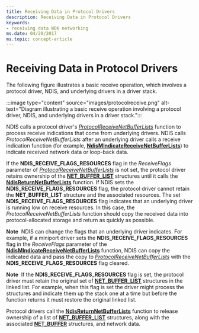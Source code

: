 ```yaml
---
title: Receiving Data in Protocol Drivers
description: Receiving Data in Protocol Drivers
keywords:
- receiving data WDK networking
ms.date: 04/20/2017
ms.topic: concept-article
---
```


# Receiving Data in Protocol Drivers





The following figure illustrates a basic receive operation, which involves a protocol driver, NDIS, and underlying drivers in a driver stack.

:::image type="content" source="images/protocolreceive.png" alt-text="Diagram illustrating a basic receive operation involving a protocol driver, NDIS, and underlying drivers in a driver stack.":::

NDIS calls a protocol driver's [*ProtocolReceiveNetBufferLists*](/windows-hardware/drivers/ddi/ndis/nc-ndis-protocol_receive_net_buffer_lists) function to process receive indications that come from underlying drivers. NDIS calls *ProtocolReceiveNetBufferLists* after an underlying driver calls a receive indication function (for example, [**NdisMIndicateReceiveNetBufferLists**](/windows-hardware/drivers/ddi/ndis/nf-ndis-ndismindicatereceivenetbufferlists)) to indicate received network data or loop-back data.

If the **NDIS\_RECEIVE\_FLAGS\_RESOURCES** flag in the *ReceiveFlags* parameter of [*ProtocolReceiveNetBufferLists*](/windows-hardware/drivers/ddi/ndis/nc-ndis-protocol_receive_net_buffer_lists) is not set, the protocol driver retains ownership of the [**NET\_BUFFER\_LIST**](/windows-hardware/drivers/ddi/nbl/ns-nbl-net_buffer_list) structures until it calls the [**NdisReturnNetBufferLists**](/windows-hardware/drivers/ddi/ndis/nf-ndis-ndisreturnnetbufferlists) function. If NDIS sets the **NDIS\_RECEIVE\_FLAGS\_RESOURCES** flag, the protocol driver cannot retain the **NET\_BUFFER\_LIST** structure and the associated resources. The set **NDIS\_RECEIVE\_FLAGS\_RESOURCES** flag indicates that an underlying driver is running low on receive resources. In this case, the *ProtocolReceiveNetBufferLists* function should copy the received data into protocol-allocated storage and return as quickly as possible.

**Note**  NDIS can change the flags that an underlying driver indicates. For example, if a miniport driver sets the **NDIS\_RECEIVE\_FLAGS\_RESOURCES** flag in the *ReceiveFlags* parameter of the [**NdisMIndicateReceiveNetBufferLists**](/windows-hardware/drivers/ddi/ndis/nf-ndis-ndismindicatereceivenetbufferlists) function, NDIS can copy the indicated data and pass the copy to [*ProtocolReceiveNetBufferLists*](/windows-hardware/drivers/ddi/ndis/nc-ndis-protocol_receive_net_buffer_lists) with the **NDIS\_RECEIVE\_FLAGS\_RESOURCES** flag cleared.

 

**Note**  If the **NDIS\_RECEIVE\_FLAGS\_RESOURCES** flag is set, the protocol driver must retain the original set of [**NET\_BUFFER\_LIST**](/windows-hardware/drivers/ddi/nbl/ns-nbl-net_buffer_list) structures in the linked list. For example, when this flag is set the driver might process the structures and indicate them up the stack one at a time but before the function returns it must restore the original linked list.

 

Protocol drivers call the [**NdisReturnNetBufferLists**](/windows-hardware/drivers/ddi/ndis/nf-ndis-ndisreturnnetbufferlists) function to release ownership of a list of [**NET\_BUFFER\_LIST**](/windows-hardware/drivers/ddi/nbl/ns-nbl-net_buffer_list) structures, along with the associated [**NET\_BUFFER**](/windows-hardware/drivers/ddi/nbl/ns-nbl-net_buffer) structures, and network data.

 

